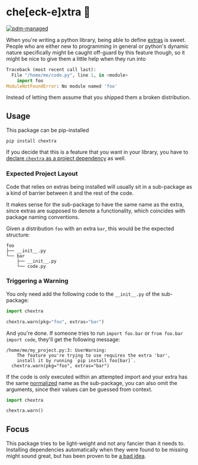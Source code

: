 # **che**[eck-e]**xtra** 🔎

[![pdm-managed](https://img.shields.io/badge/pdm-managed-blueviolet)](https://pdm.fming.dev)

When you're writing a python library, being able to define [extras][1] is 
sweet. People who are either new to programming in general or python's
dynamic nature specifically might be caught off-guard by this feature though,
so it might be nice to give them a little help when they run into

```python
Traceback (most recent call last):
  File "/home/me/code.py", line 1, in <module>
    import foo
ModuleNotFoundError: No module named 'foo'
```

Instead of letting them assume that you shipped them a broken distribution.

## Usage

This package can be pip-installed
```shell
pip install chextra
```

If you decide that this is a feature that you want in your library, you
have to [declare `chextra` as a project dependency][3] as well.

### Expected Project Layout

Code that relies on extras being installed will usually sit in a 
sub-package as a kind of barrier between it and the rest of the code.

It makes sense for the sub-package to have the same name as
the extra, since extras are supposed to denote a functionality, which
coincides with package naming conventions.

Given a distribution `foo` with an extra `bar`, this would be the expected
structure:

```text
foo
├── __init__.py
└── bar
    ├── __init__.py
    └── code.py 
```

### Triggering a Warning

You only need add the following code to the `__init__.py` of the sub-package:

```python title="foo/bar/__init__.py"
import chextra

chextra.warn(pkg="foo", extras="bar")
```
And you're done. If someone tries to run `import foo.bar` or `from foo.bar
import code`, they'll get the following message:

```text
/home/me/my_project.py:3: UserWarning: 
    The feature you're trying to use requires the extra 'bar', 
    install it by running `pip install foo[bar]`.
  chextra.warn(pkg="foo", extras="bar")
```

If the code is only executed within an attempted import and your extra has
the same [normalized][4] name as the sub-package, you can also omit the
arguments, since their values can be guessed from context.

```python title="foo/bar/__init__.py"
import chextra

chextra.warn()
```

## Focus

This package tries to be light-weight and not any fancier than it needs to.
Installing dependencies automatically when they were found to be missing
might sound great, but has been proven to be [a bad idea][2].

[1]: https://peps.python.org/pep-0508/#extras
[2]: https://pip.pypa.io/en/latest/user_guide/#using-pip-from-your-program
[3]: https://peps.python.org/pep-0621/#dependencies-optional-dependencies
[4]: https://peps.python.org/pep-0685/#specification